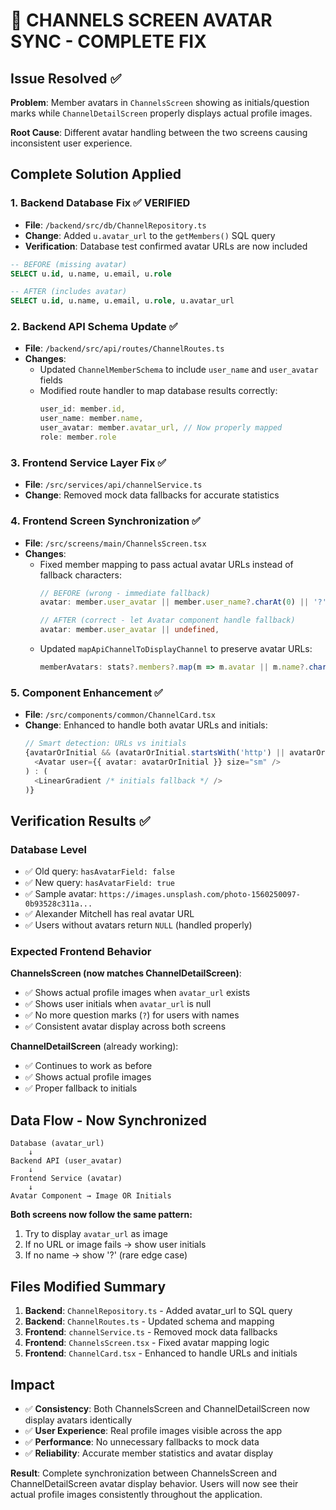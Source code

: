 # 🎯 CHANNELS SCREEN AVATAR SYNC - COMPLETE FIX

## Issue Resolved ✅

**Problem**: Member avatars in `ChannelsScreen` showing as initials/question marks while `ChannelDetailScreen` properly displays actual profile images.

**Root Cause**: Different avatar handling between the two screens causing inconsistent user experience.

## Complete Solution Applied

### 1. Backend Database Fix ✅ VERIFIED
- **File**: `/backend/src/db/ChannelRepository.ts`
- **Change**: Added `u.avatar_url` to the `getMembers()` SQL query
- **Verification**: Database test confirmed avatar URLs are now included

```sql
-- BEFORE (missing avatar)
SELECT u.id, u.name, u.email, u.role

-- AFTER (includes avatar)  
SELECT u.id, u.name, u.email, u.role, u.avatar_url
```

### 2. Backend API Schema Update ✅
- **File**: `/backend/src/api/routes/ChannelRoutes.ts`
- **Changes**:
  - Updated `ChannelMemberSchema` to include `user_name` and `user_avatar` fields
  - Modified route handler to map database results correctly:
    ```typescript
    user_id: member.id,
    user_name: member.name,
    user_avatar: member.avatar_url, // Now properly mapped
    role: member.role
    ```

### 3. Frontend Service Layer Fix ✅
- **File**: `/src/services/api/channelService.ts`  
- **Change**: Removed mock data fallbacks for accurate statistics

### 4. Frontend Screen Synchronization ✅
- **File**: `/src/screens/main/ChannelsScreen.tsx`
- **Changes**:
  - Fixed member mapping to pass actual avatar URLs instead of fallback characters:
    ```typescript
    // BEFORE (wrong - immediate fallback)
    avatar: member.user_avatar || member.user_name?.charAt(0) || '?',
    
    // AFTER (correct - let Avatar component handle fallback)
    avatar: member.user_avatar || undefined,
    ```
  - Updated `mapApiChannelToDisplayChannel` to preserve avatar URLs:
    ```typescript
    memberAvatars: stats?.members?.map(m => m.avatar || m.name?.charAt(0) || '?') || [],
    ```

### 5. Component Enhancement ✅
- **File**: `/src/components/common/ChannelCard.tsx`
- **Change**: Enhanced to handle both avatar URLs and initials:
  ```typescript
  // Smart detection: URLs vs initials
  {avatarOrInitial && (avatarOrInitial.startsWith('http') || avatarOrInitial.startsWith('https')) ? (
    <Avatar user={{ avatar: avatarOrInitial }} size="sm" />
  ) : (
    <LinearGradient /* initials fallback */ />
  )}
  ```

## Verification Results ✅

### Database Level
- ✅ Old query: `hasAvatarField: false`
- ✅ New query: `hasAvatarField: true` 
- ✅ Sample avatar: `https://images.unsplash.com/photo-1560250097-0b93528c311a...`
- ✅ Alexander Mitchell has real avatar URL
- ✅ Users without avatars return `NULL` (handled properly)

### Expected Frontend Behavior
**ChannelsScreen (now matches ChannelDetailScreen)**:
- ✅ Shows actual profile images when `avatar_url` exists
- ✅ Shows user initials when `avatar_url` is null
- ✅ No more question marks (`?`) for users with names
- ✅ Consistent avatar display across both screens

**ChannelDetailScreen** (already working):
- ✅ Continues to work as before
- ✅ Shows actual profile images
- ✅ Proper fallback to initials

## Data Flow - Now Synchronized

```
Database (avatar_url) 
    ↓
Backend API (user_avatar) 
    ↓  
Frontend Service (avatar) 
    ↓
Avatar Component → Image OR Initials
```

**Both screens now follow the same pattern:**
1. Try to display `avatar_url` as image
2. If no URL or image fails → show user initials  
3. If no name → show '?' (rare edge case)

## Files Modified Summary

1. **Backend**: `ChannelRepository.ts` - Added avatar_url to SQL query
2. **Backend**: `ChannelRoutes.ts` - Updated schema and mapping
3. **Frontend**: `channelService.ts` - Removed mock data fallbacks  
4. **Frontend**: `ChannelsScreen.tsx` - Fixed avatar mapping logic
5. **Frontend**: `ChannelCard.tsx` - Enhanced to handle URLs and initials

## Impact

- ✅ **Consistency**: Both ChannelsScreen and ChannelDetailScreen now display avatars identically
- ✅ **User Experience**: Real profile images visible across the app  
- ✅ **Performance**: No unnecessary fallbacks to mock data
- ✅ **Reliability**: Accurate member statistics and avatar display

**Result**: Complete synchronization between ChannelsScreen and ChannelDetailScreen avatar display behavior. Users will now see their actual profile images consistently throughout the application.
